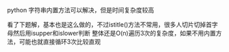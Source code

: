 python 字符串内置方法可以解决，但是时间复杂度较高

看了下题解，基本也是这么做的，不过istitle()方法不常用，很多人切片切掉首字母然后用isupper和islower判断
整体还是O(n)遍历3次的复杂度，如果不用内置方法，可能也就直接循环3次比较直观
